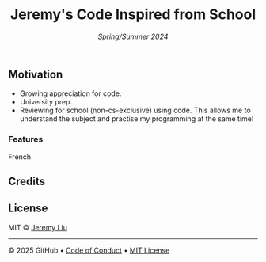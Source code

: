 

<header>

<!--
  <<< Author notes: Course header >>>
  Include a 1280×640 image, course title in sentence case, and a concise description in emphasis.
  In your repository settings: enable template repository, add your 1280×640 social image, auto delete head branches.
  Add your open source license, GitHub uses MIT license.
-->

# Jeremy's Code Inspired from School

_Spring/Summer 2024_

</header>

<!--
  <<< Author notes: Finish >>>
  Review what we learned, ask for feedback, provide next steps.
-->

## Motivation
- Growing appreciation for code.
- University prep.
- Reviewing for school (non-cs-exclusive) using code. This allows me to understand the subject and practise my programming at the same time!

### Features

French

## Credits



## License
MIT © [Jeremy Liu]()

<footer>

<!--
  <<< Author notes: Footer >>>
  Add a link to get support, GitHub status page, code of conduct, license link.
-->

---

&copy; 2025 GitHub &bull; [Code of Conduct](https://www.contributor-covenant.org/version/2/1/code_of_conduct/code_of_conduct.md) &bull; [MIT License](https://gh.io/mit)

</footer>
